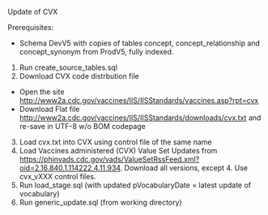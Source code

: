Update of CVX

Prerequisites:
- Schema DevV5 with copies of tables concept, concept_relationship and concept_synonym from ProdV5, fully indexed. 

1. Run create_source_tables.sql
2. Download CVX code distrbution file
- Open the site http://www2a.cdc.gov/vaccines/IIS/IISStandards/vaccines.asp?rpt=cvx
- Download Flat file http://www2a.cdc.gov/vaccines/IIS/IISStandards/downloads/cvx.txt and re-save in UTF-8 w/o BOM codepage
3. Load cvx.txt into CVX using control file of the same name
4. Load Vaccines administered (CVX) Value Set Updates from https://phinvads.cdc.gov/vads/ValueSetRssFeed.xml?oid=2.16.840.1.114222.4.11.934. Download all versions, except 4. Use cvx_vXXX control files.
5. Run load_stage.sql (with updated pVocabularyDate = latest update of vocabulary)
6. Run generic_update.sql (from working directory)

 